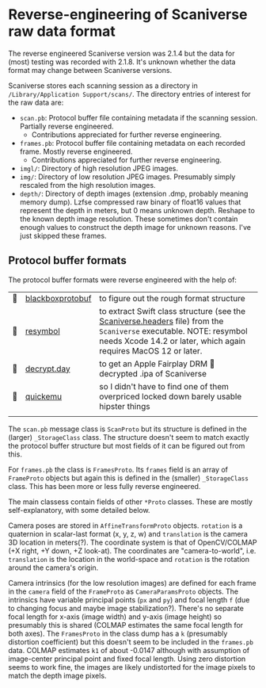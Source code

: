 # Reverse-engineering of Scaniverse raw data format

The reverse engineered Scaniverse version was 2.1.4 but the data for (most) testing was recorded with 2.1.8. It's unknown whether the data format may change between Scaniverse versions.

Scaniverse stores each scanning session as a directory in `/Library/Application Support/scans/`.
The directory entries of interest for the raw data are:

* `scan.pb`: Protocol buffer file containing metadata if the scanning session. Partially reverse engineered.
  * Contributions appreciated for further reverse engineering.
* `frames.pb`: Protocol buffer file containing metadata on each recorded frame. Mostly reverse engineered.
  * Contributions appreciated for further reverse engineering.
* `imgl/`: Directory of high resolution JPEG images.
* `img/`: Directory of low resolution JPEG images. Presumably simply rescaled from the high resolution images.
* `depth/`: Directory of depth images (extension .dmp, probably meaning memory dump). Lzfse compressed raw binary of float16 values that represent the depth in meters, but 0 means unknown depth. Reshape to the known depth image resolution. These sometimes don't contain enough values to construct the depth image for unknown reasons. I've just skipped these frames.

## Protocol buffer formats

The protocol buffer formats were reverse engineered with the help of:

| | | |
| --- | --- | --- |
| 🫡 | [blackboxprotobuf](https://github.com/nccgroup/blackboxprotobuf) | to figure out the rough format structure |
🫡 | [resymbol](https://github.com/paradiseduo/resymbol) | to extract Swift class structure (see the [Scaniverse.headers](Scaniverse.headers) file) from the `Scaniverse` executable. NOTE: resymbol needs Xcode 14.2 or later, which again requires MacOS 12 or later.
 🫡 | [decrypt.day](https://decrypt.day/app/id1541433223) | to get an Apple Fairplay DRM 🤮 decrypted .ipa of Scaniverse |
| 🫡 | [quickemu](https://github.com/quickemu-project/quickemu) | so I didn't have to find one of them overpriced locked down barely usable hipster things |
| | | |

The `scan.pb` message class is `ScanProto` but its structure is defined in the (larger) `_StorageClass` class. The structure doesn't seem to match exactly the protocol buffer structure but most fields of it can be figured out from this.

For `frames.pb` the class is `FramesProto`. Its `frames` field is an array of `FrameProto` objects but again this is defined in the (smaller) `_StorageClass` class. This has been more or less fully reverse engineered.

The main classess contain fields of other `*Proto` classes. These are mostly self-explanatory, with some detailed below.

Camera poses are stored in `AffineTransformProto` objects. `rotation` is a quaternion in scalar-last format (x, y, z, w) and `translation` is the camera 3D location in meters(?). The coordinate system is that of OpenCV/COLMAP (+X right, +Y down, +Z look-at). The coordinates are "camera-to-world", i.e. `translation` is the location in the world-space and `rotation` is the rotation around the camera's origin.

Camera intrinsics (for the low resolution images) are defined for each frame in the `camera` field of the `FrameProto` as `CameraParamsProto` objects. The intrinsics have variable principal points (`px` and `py`) and focal length `f` (due to changing focus and maybe image stabilization?). There's no separate focal length for x-axis (image width) and y-axis (image height) so presumably this is shared (COLMAP estimates the same focal length for both axes). The `FramesProto` in the class dump has a `k` (presumably distortion coefficient) but this doesn't seem to be included in the `frames.pb` data. COLMAP estimates `k1` of about -0.0147 although with assumption of image-center principal point and fixed focal length. Using zero distortion seems to work fine, the images are likely undistorted for the image pixels to match the depth image pixels.
